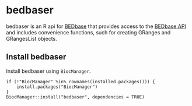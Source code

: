 # bedbaser

bedbaser is an R api for [BEDbase](https://bedbase.org) that provides access
to the [BEDbase API](https://api.bedbase.org) and includes convenience
functions, such for creating GRanges and GRangesList objects.

## Install bedbaser

Install bedbaser using `BiocManager`.

```
if (!"BiocManager" %in% rownames(installed.packages())) {
    install.packages("BiocManager")
}
BiocManager::install("bedbaser", dependencies = TRUE)
```
